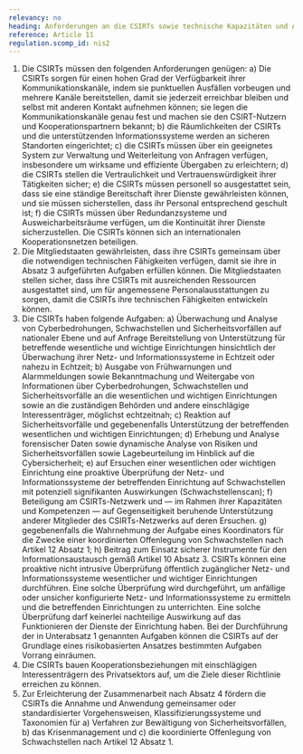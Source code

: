 ```yaml
---
relevancy: no
heading: Anforderungen an die CSIRTs sowie technische Kapazitäten und Aufgaben der CSIRTs
reference: Article 11
regulation.scomp_id: nis2
---
```


1. Die CSIRTs müssen den folgenden Anforderungen genügen:
    a) Die CSIRTs sorgen für einen hohen Grad der Verfügbarkeit ihrer Kommunikationskanäle, indem sie punktuellen Ausfällen vorbeugen und mehrere Kanäle bereitstellen, damit sie jederzeit erreichbar bleiben und selbst mit anderen Kontakt aufnehmen können; sie legen die Kommunikationskanäle genau fest und machen sie den CSIRT-Nutzern und Kooperationspartnern bekannt;
    b) die Räumlichkeiten der CSIRTs und die unterstützenden Informationssysteme werden an sicheren Standorten eingerichtet;
    c) die CSIRTs müssen über ein geeignetes System zur Verwaltung und Weiterleitung von Anfragen verfügen, insbesondere um wirksame und effiziente Übergaben zu erleichtern; d) die CSIRTs stellen die Vertraulichkeit und Vertrauenswürdigkeit ihrer Tätigkeiten sicher;
    e) die CSIRTs müssen personell so ausgestattet sein, dass sie eine ständige Bereitschaft ihrer Dienste gewährleisten können, und sie müssen sicherstellen, dass ihr Personal entsprechend geschult ist;
    f) die CSIRTs müssen über Redundanzsysteme und Ausweicharbeitsräume verfügen, um die Kontinuität ihrer Dienste sicherzustellen. Die CSIRTs können sich an internationalen Kooperationsnetzen beteiligen.
2. Die Mitgliedstaaten gewährleisten, dass ihre CSIRTs gemeinsam über die notwendigen technischen Fähigkeiten verfügen, damit sie ihre in Absatz 3 aufgeführten Aufgaben erfüllen können. Die Mitgliedstaaten stellen sicher, dass ihre CSIRTs mit ausreichenden Ressourcen ausgestattet sind, um für angemessene Personalausstattungen zu sorgen, damit die CSIRTs ihre technischen Fähigkeiten entwickeln können.
3. Die CSIRTs haben folgende Aufgaben:
    a) Überwachung und Analyse von Cyberbedrohungen, Schwachstellen und Sicherheitsvorfällen auf nationaler Ebene und auf Anfrage Bereitstellung von Unterstützung für betreffende wesentliche und wichtige Einrichtungen hinsichtlich der Überwachung ihrer Netz- und Informationssysteme in Echtzeit oder nahezu in Echtzeit;
    b) Ausgabe von Frühwarnungen und Alarmmeldungen sowie Bekanntmachung und Weitergabe von Informationen über Cyberbedrohungen, Schwachstellen und Sicherheitsvorfälle an die wesentlichen und wichtigen Einrichtungen sowie an die zuständigen Behörden und andere einschlägige Interessenträger, möglichst echtzeitnah;
    c) Reaktion auf Sicherheitsvorfälle und gegebenenfalls Unterstützung der betreffenden wesentlichen und wichtigen Einrichtungen;
    d) Erhebung und Analyse forensischer Daten sowie dynamische Analyse von Risiken und Sicherheitsvorfällen sowie Lagebeurteilung im Hinblick auf die Cybersicherheit;
    e) auf Ersuchen einer wesentlichen oder wichtigen Einrichtung eine proaktive Überprüfung der Netz- und Informationssysteme der betreffenden Einrichtung auf Schwachstellen mit potenziell signifikanten Auswirkungen (Schwachstellenscan);
    f) Beteiligung am CSIRTs-Netzwerk und — im Rahmen ihrer Kapazitäten und Kompetenzen — auf Gegenseitigkeit beruhende Unterstützung anderer Mitglieder des CSIRTs-Netzwerks auf deren Ersuchen.
    g) gegebenenfalls die Wahrnehmung der Aufgabe eines Koordinators für die Zwecke einer koordinierten Offenlegung von Schwachstellen nach Artikel 12 Absatz 1;
    h) Beitrag zum Einsatz sicherer Instrumente für den Informationsaustausch gemäß Artikel 10 Absatz 3. CSIRTs können eine proaktive nicht intrusive Überprüfung öffentlich zugänglicher Netz- und Informationssysteme wesentlicher und wichtiger Einrichtungen durchführen. Eine solche Überprüfung wird durchgeführt, um anfällige oder unsicher konfigurierte Netz- und Informationssysteme zu ermitteln und die betreffenden Einrichtungen zu unterrichten. Eine solche Überprüfung darf keinerlei nachteilige Auswirkung auf das Funktionieren der Dienste der Einrichtung haben. Bei der Durchführung der in Unterabsatz 1 genannten Aufgaben können die CSIRTs auf der Grundlage eines risikobasierten Ansatzes bestimmten Aufgaben Vorrang einräumen.
4. Die CSIRTs bauen Kooperationsbeziehungen mit einschlägigen Interessenträgern des Privatsektors auf, um die Ziele dieser Richtlinie erreichen zu können.
5. Zur Erleichterung der Zusammenarbeit nach Absatz 4 fördern die CSIRTs die Annahme und Anwendung gemeinsamer oder standardisierter Vorgehensweisen, Klassifizierungssysteme und Taxonomien für
    a) Verfahren zur Bewältigung von Sicherheitsvorfällen,
    b) das Krisenmanagement und
    c) die koordinierte Offenlegung von Schwachstellen nach Artikel 12 Absatz 1.
